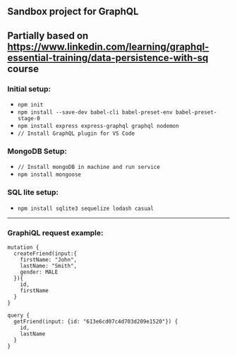 ## Sandbox project for GraphQL
Partially based on https://www.linkedin.com/learning/graphql-essential-training/data-persistence-with-sq course
---
### Initial setup:
- `npm init`
- `npm install --save-dev babel-cli babel-preset-env babel-preset-stage-0`
- `npm install express express-graphql graphql nodemon`
- `// Install GraphQL plugin for VS Code`

### MongoDB Setup:
- `// Install mongoDB in machine and run service`
- `npm install mongoose`

### SQL lite setup:
- `npm install sqlite3 sequelize lodash casual`
---

### GraphiQL request example:
```
mutation {
  createFriend(input:{
    firstName: "John",
    lastName: "Smith",
    gender: MALE
  }){
    id,
    firstName
  }
}

query {
  getFriend(input: {id: "613e6cd07c4d703d209e1520"}) {
    id,
    lastName
  }
}
```
